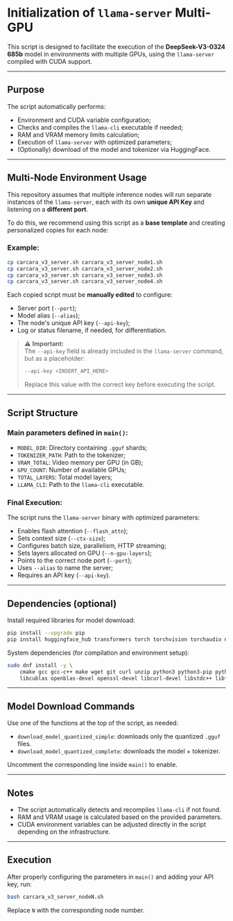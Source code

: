 # Initialization of `llama-server` Multi-GPU

This script is designed to facilitate the execution of the **DeepSeek-V3-0324 685b** model in environments with multiple GPUs, using the `llama-server` compiled with CUDA support.

---

## Purpose

The script automatically performs:

- Environment and CUDA variable configuration;
- Checks and compiles the `llama-cli` executable if needed;
- RAM and VRAM memory limits calculation;
- Execution of `llama-server` with optimized parameters;
- (Optionally) download of the model and tokenizer via HuggingFace.

---

## Multi-Node Environment Usage

This repository assumes that multiple inference nodes will run separate instances of the `llama-server`, each with its own **unique API Key** and listening on a **different port**.

To do this, we recommend using this script as a **base template** and creating personalized copies for each node:

### Example:

```bash
cp carcara_v3_server.sh carcara_v3_server_node1.sh
cp carcara_v3_server.sh carcara_v3_server_node2.sh
cp carcara_v3_server.sh carcara_v3_server_node3.sh
cp carcara_v3_server.sh carcara_v3_server_node4.sh
```

Each copied script must be **manually edited** to configure:

- Server port (`--port`);
- Model alias (`--alias`);
- The node's unique API key (`--api-key`);
- Log or status filename, if needed, for differentiation.

> ⚠️ **Important:**  
> The `--api-key` field is already included in the `llama-server` command, but as a placeholder:
>
> ```bash
> --api-key <INSERT_API_HERE>
> ```
> Replace this value with the correct key before executing the script.

---

## Script Structure

### Main parameters defined in `main()`:

- `MODEL_DIR`: Directory containing `.gguf` shards;
- `TOKENIZER_PATH`: Path to the tokenizer;
- `VRAM_TOTAL`: Video memory per GPU (in GB);
- `GPU_COUNT`: Number of available GPUs;
- `TOTAL_LAYERS`: Total model layers;
- `LLAMA_CLI`: Path to the `llama-cli` executable.

### Final Execution:

The script runs the `llama-server` binary with optimized parameters:

- Enables flash attention (`--flash_attn`);
- Sets context size (`--ctx-size`);
- Configures batch size, parallelism, HTTP streaming;
- Sets layers allocated on GPU (`--n-gpu-layers`);
- Points to the correct node port (`--port`);
- Uses `--alias` to name the server;
- Requires an API key (`--api-key`).

---

## Dependencies (optional)

Install required libraries for model download:

```bash
pip install --upgrade pip
pip install huggingface_hub transformers torch torchvision torchaudio numpy scipy pandas tqdm
```

System dependencies (for compilation and environment setup):

```bash
sudo dnf install -y \
    cmake gcc gcc-c++ make wget git curl unzip python3 python3-pip python3-venv \
    libcublas openblas-devel openssl-devel libcurl-devel libstdc++ libffi-devel xz-devel
```

---

## Model Download Commands

Use one of the functions at the top of the script, as needed:

- `download_model_quantized_simple`: downloads only the quantized `.gguf` files.
- `download_model_quantized_complete`: downloads the model + tokenizer.

Uncomment the corresponding line inside `main()` to enable.

---

## Notes

- The script automatically detects and recompiles `llama-cli` if not found.
- RAM and VRAM usage is calculated based on the provided parameters.
- CUDA environment variables can be adjusted directly in the script depending on the infrastructure.

---

## Execution

After properly configuring the parameters in `main()` and adding your API key, run:

```bash
bash carcara_v3_server_nodeN.sh
```

Replace `N` with the corresponding node number.

